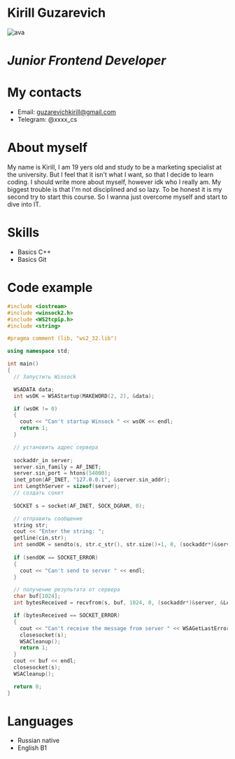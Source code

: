 # Kirill Guzarevich




![ava](https://catherineasquithgallery.com/uploads/posts/2021-03/1614592863_62-p-tachki-makvin-na-belom-fone-69.png)










# *Junior Frontend Developer*
# My contacts
* Email: guzarevichkirill@gmail.com
* Telegram: @xxxx_cs
# **About myself**
My name is Kirill, I am 19 yers old and study to be a marketing specialist at the university. But I feel that it isn't what I want, so that I decide to learn coding. I should write more about myself, however idk who l really am. My biggest trouble is that I'm not disciplined and so lazy. To be honest it is my second try to start this course. So l wanna just overcome myself and start to dive into IT.
# Skills 
* Basics C++
* Basics Git
# Code example
~~~C++
#include <iostream>
#include <winsock2.h>
#include <WS2tcpip.h>
#include <string>

#pragma comment (lib, "ws2_32.lib")

using namespace std;

int main()
{
  // Запустить Winsock

  WSADATA data;
  int wsOK = WSAStartup(MAKEWORD(2, 2), &data);

  if (wsOK != 0)
  {
    cout << "Can't startup Winsock " << wsOK << endl;
    return 1;
  }

  // установить адрес сервера
  
  sockaddr_in server;
  server.sin_family = AF_INET;
  server.sin_port = htons(54000);
  inet_pton(AF_INET, "127.0.0.1", &server.sin_addr);
  int LengthServer = sizeof(server);
  // создать сокет
  
  SOCKET s = socket(AF_INET, SOCK_DGRAM, 0);

  // отправить сообщение
  string str;
  cout << "Enter the string: ";
  getline(cin,str);
  int sendOK = sendto(s, str.c_str(), str.size()+1, 0, (sockaddr*)&server, sizeof(server));
   
  if (sendOK == SOCKET_ERROR)
  {
    cout << "Can't send to server " << endl; 
  }

  // получение результата от сервера
  char buf[1024];
  int bytesReceived = recvfrom(s, buf, 1024, 0, (sockaddr*)&server, &LengthServer);

  if (bytesReceived == SOCKET_ERROR)
  {
    cout << "Can't receive the message from server " << WSAGetLastError() << endl;
    closesocket(s);
    WSACleanup();
    return 1;
  }
  cout << buf << endl;
  closesocket(s);
  WSACleanup();

  return 0;
}
~~~
# Languages
* Russian native
* English B1